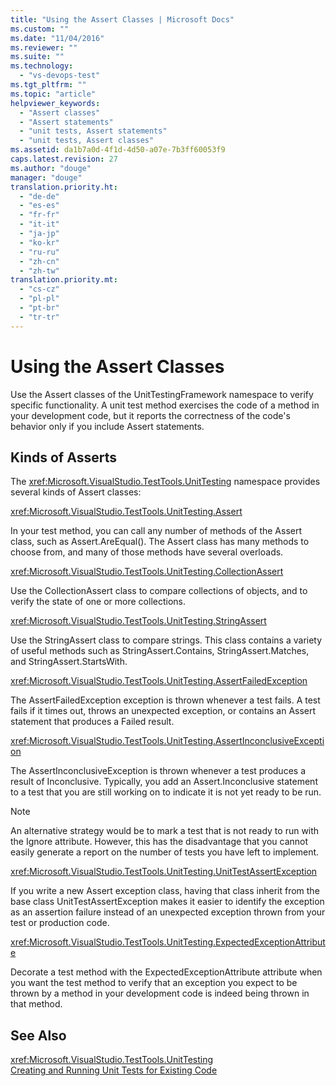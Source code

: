```yaml
---
title: "Using the Assert Classes | Microsoft Docs"
ms.custom: ""
ms.date: "11/04/2016"
ms.reviewer: ""
ms.suite: ""
ms.technology: 
  - "vs-devops-test"
ms.tgt_pltfrm: ""
ms.topic: "article"
helpviewer_keywords: 
  - "Assert classes"
  - "Assert statements"
  - "unit tests, Assert statements"
  - "unit tests, Assert classes"
ms.assetid: da1b7a0d-4f1d-4d50-a07e-7b3ff60053f9
caps.latest.revision: 27
ms.author: "douge"
manager: "douge"
translation.priority.ht: 
  - "de-de"
  - "es-es"
  - "fr-fr"
  - "it-it"
  - "ja-jp"
  - "ko-kr"
  - "ru-ru"
  - "zh-cn"
  - "zh-tw"
translation.priority.mt: 
  - "cs-cz"
  - "pl-pl"
  - "pt-br"
  - "tr-tr"
---
```

# Using the Assert Classes
Use the Assert classes of the UnitTestingFramework namespace to verify specific functionality. A unit test method exercises the code of a method in your development code, but it reports the correctness of the code's behavior only if you include Assert statements.  
  
## Kinds of Asserts  
 The <xref:Microsoft.VisualStudio.TestTools.UnitTesting> namespace provides several kinds of Assert classes:  
  
 <xref:Microsoft.VisualStudio.TestTools.UnitTesting.Assert>  
  
 In your test method, you can call any number of methods of the Assert class, such as Assert.AreEqual(). The Assert class has many methods to choose from, and many of those methods have several overloads.  
  
 <xref:Microsoft.VisualStudio.TestTools.UnitTesting.CollectionAssert>  
  
 Use the CollectionAssert class to compare collections of objects, and to verify the state of one or more collections.  
  
 <xref:Microsoft.VisualStudio.TestTools.UnitTesting.StringAssert>  
  
 Use the StringAssert class to compare strings. This class contains a variety of useful methods such as StringAssert.Contains, StringAssert.Matches, and StringAssert.StartsWith.  
  
 <xref:Microsoft.VisualStudio.TestTools.UnitTesting.AssertFailedException>  
  
 The AssertFailedException exception is thrown whenever a test fails. A test fails if it times out, throws an unexpected exception, or contains an Assert statement that produces a Failed result.  
  
 <xref:Microsoft.VisualStudio.TestTools.UnitTesting.AssertInconclusiveException>  
  
 The AssertInconclusiveException is thrown whenever a test produces a result of Inconclusive. Typically, you add an Assert.Inconclusive statement to a test that you are still working on to indicate it is not yet ready to be run.  
  
> [!NOTE]
>  An alternative strategy would be to mark a test that is not ready to run with the Ignore attribute. However, this has the disadvantage that you cannot easily generate a report on the number of tests you have left to implement.  
  
 <xref:Microsoft.VisualStudio.TestTools.UnitTesting.UnitTestAssertException>  
  
 If you write a new Assert exception class, having that class inherit from the base class UnitTestAssertException makes it easier to identify the exception as an assertion failure instead of an unexpected exception thrown from your test or production code.  
  
 <xref:Microsoft.VisualStudio.TestTools.UnitTesting.ExpectedExceptionAttribute>  
  
 Decorate a test method with the ExpectedExceptionAttribute attribute when you want the test method to verify that an exception you expect to be thrown by a method in your development code is indeed being thrown in that method.  
  
## See Also  
 <xref:Microsoft.VisualStudio.TestTools.UnitTesting>   
 [Creating and Running Unit Tests for Existing Code](http://msdn.microsoft.com/en-us/e8370b93-085b-41c9-8dec-655bd886f173)
